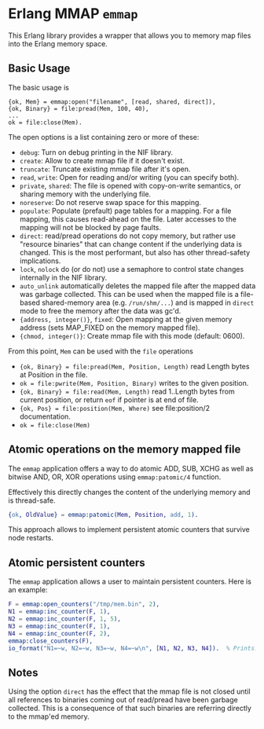 # Erlang MMAP `emmap`

This Erlang library provides a wrapper that allows you to memory map files into the Erlang memory space.  


## Basic Usage

The basic usage is

    {ok, Mem} = emmap:open("filename", [read, shared, direct]),
    {ok, Binary} = file:pread(Mem, 100, 40),
    ...
    ok = file:close(Mem).

The open options is a list containing zero or more of these:

- `debug`: Turn on debug printing in the NIF library.
- `create`: Allow to create mmap file if it doesn't exist.
- `truncate`: Truncate existing mmap file after it's open.
- `read`, `write`: Open for reading and/or writing (you can specify both).
- `private`, `shared`: The file is opened with copy-on-write semantics, or sharing memory with the underlying file.
- `noreserve`: Do not reserve swap space for this mapping.
- `populate`: Populate (prefault) page tables for a mapping.  For a file mapping, this causes read-ahead on the file.  Later accesses to the mapping will not be blocked by page faults.
- `direct`: read/pread operations do not copy memory, but rather use "resource binaries" that can change content if the underlying data is changed.  This is the most performant, but also has other thread-safety implications.
- `lock`, `nolock` do (or do not) use a semaphore to control state changes internally in the NIF library.  
- `auto_unlink` automatically deletes the mapped file after the mapped data was garbage collected. This can be used when the mapped file is a file-based shared-memory area (e.g. `/run/shm/...`) and is mapped in `direct` mode to free the memory after the data was gc'd.
- `{address, integer()}`, `fixed`: Open mapping at the given memory address (sets MAP_FIXED on the memory mapped file).
- `{chmod, integer()}`: Create mmap file with this mode (default: 0600).

From this point, `Mem` can be used with the `file` operations

- `{ok, Binary} = file:pread(Mem, Position, Length)` read Length bytes at Position in the file.
- `ok = file:pwrite(Mem, Position, Binary)` writes to the given position. 
- `{ok, Binary} = file:read(Mem, Length)` read 1..Length bytes from current position, or return `eof` if pointer is at end of file.
- `{ok, Pos} = file:position(Mem, Where)` see file:position/2 documentation.
- `ok = file:close(Mem)`

## Atomic operations on the memory mapped file

The `emmap` application offers a way to do atomic ADD, SUB, XCHG as well as bitwise AND, OR, XOR operations using `emmap:patomic/4` function.

Effectively this directly changes the content of the underlying memory and is thread-safe.

```erlang
{ok, OldValue} = emmap:patomic(Mem, Position, add, 1).
```
This approach allows to implement persistent atomic counters that survive node restarts.

## Atomic persistent counters

The `emmap` application allows a user to maintain persistent counters.  Here is an example:

```erlang
F = emmap:open_counters("/tmp/mem.bin", 2),
N1 = emmap:inc_counter(F, 1),
N2 = emmap:inc_counter(F, 1, 5),
N3 = emmap:inc_counter(F, 1),
N4 = emmap:inc_counter(F, 2),
emmap:close_counters(F),
io_format("N1=~w, N2=~w, N3=~w, N4=~w\n", [N1, N2, N3, N4]).  % Prints: N1=0, N2=1, N3=6, N4=0
```

## Notes

Using the option `direct` has the effect that the mmap file is not closed until all references to binaries coming out of read/pread have been garbage collected.  This is a consequence of that such binaries are referring directly to the mmap'ed memory.  

